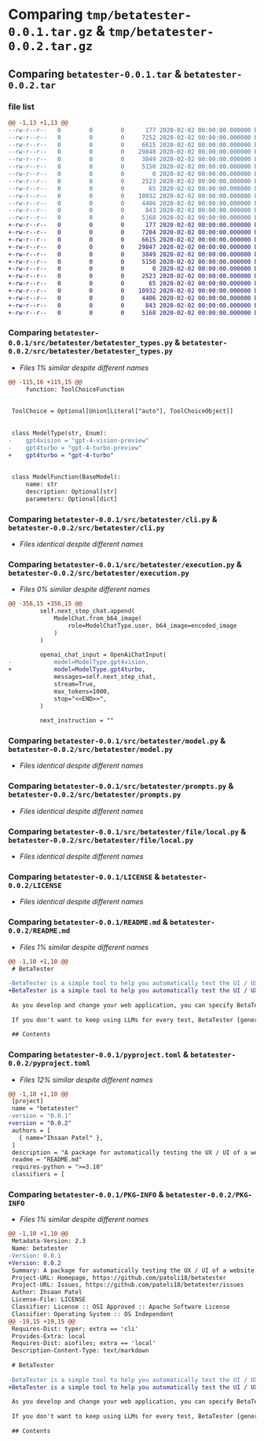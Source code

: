 # Comparing `tmp/betatester-0.0.1.tar.gz` & `tmp/betatester-0.0.2.tar.gz`

## Comparing `betatester-0.0.1.tar` & `betatester-0.0.2.tar`

### file list

```diff
@@ -1,13 +1,13 @@
--rw-r--r--   0        0        0      177 2020-02-02 00:00:00.000000 betatester-0.0.1/src/betatester/__init__.py
--rw-r--r--   0        0        0     7252 2020-02-02 00:00:00.000000 betatester-0.0.1/src/betatester/betatester_types.py
--rw-r--r--   0        0        0     6615 2020-02-02 00:00:00.000000 betatester-0.0.1/src/betatester/cli.py
--rw-r--r--   0        0        0    29848 2020-02-02 00:00:00.000000 betatester-0.0.1/src/betatester/execution.py
--rw-r--r--   0        0        0     3849 2020-02-02 00:00:00.000000 betatester-0.0.1/src/betatester/model.py
--rw-r--r--   0        0        0     5150 2020-02-02 00:00:00.000000 betatester-0.0.1/src/betatester/prompts.py
--rw-r--r--   0        0        0        0 2020-02-02 00:00:00.000000 betatester-0.0.1/src/betatester/file/__init__.py
--rw-r--r--   0        0        0     2523 2020-02-02 00:00:00.000000 betatester-0.0.1/src/betatester/file/local.py
--rw-r--r--   0        0        0       65 2020-02-02 00:00:00.000000 betatester-0.0.1/.gitignore
--rw-r--r--   0        0        0    10932 2020-02-02 00:00:00.000000 betatester-0.0.1/LICENSE
--rw-r--r--   0        0        0     4406 2020-02-02 00:00:00.000000 betatester-0.0.1/README.md
--rw-r--r--   0        0        0      843 2020-02-02 00:00:00.000000 betatester-0.0.1/pyproject.toml
--rw-r--r--   0        0        0     5168 2020-02-02 00:00:00.000000 betatester-0.0.1/PKG-INFO
+-rw-r--r--   0        0        0      177 2020-02-02 00:00:00.000000 betatester-0.0.2/src/betatester/__init__.py
+-rw-r--r--   0        0        0     7204 2020-02-02 00:00:00.000000 betatester-0.0.2/src/betatester/betatester_types.py
+-rw-r--r--   0        0        0     6615 2020-02-02 00:00:00.000000 betatester-0.0.2/src/betatester/cli.py
+-rw-r--r--   0        0        0    29847 2020-02-02 00:00:00.000000 betatester-0.0.2/src/betatester/execution.py
+-rw-r--r--   0        0        0     3849 2020-02-02 00:00:00.000000 betatester-0.0.2/src/betatester/model.py
+-rw-r--r--   0        0        0     5150 2020-02-02 00:00:00.000000 betatester-0.0.2/src/betatester/prompts.py
+-rw-r--r--   0        0        0        0 2020-02-02 00:00:00.000000 betatester-0.0.2/src/betatester/file/__init__.py
+-rw-r--r--   0        0        0     2523 2020-02-02 00:00:00.000000 betatester-0.0.2/src/betatester/file/local.py
+-rw-r--r--   0        0        0       65 2020-02-02 00:00:00.000000 betatester-0.0.2/.gitignore
+-rw-r--r--   0        0        0    10932 2020-02-02 00:00:00.000000 betatester-0.0.2/LICENSE
+-rw-r--r--   0        0        0     4406 2020-02-02 00:00:00.000000 betatester-0.0.2/README.md
+-rw-r--r--   0        0        0      843 2020-02-02 00:00:00.000000 betatester-0.0.2/pyproject.toml
+-rw-r--r--   0        0        0     5168 2020-02-02 00:00:00.000000 betatester-0.0.2/PKG-INFO
```

### Comparing `betatester-0.0.1/src/betatester/betatester_types.py` & `betatester-0.0.2/src/betatester/betatester_types.py`

 * *Files 1% similar despite different names*

```diff
@@ -115,16 +115,15 @@
     function: ToolChoiceFunction
 
 
 ToolChoice = Optional[Union[Literal["auto"], ToolChoiceObject]]
 
 
 class ModelType(str, Enum):
-    gpt4vision = "gpt-4-vision-preview"
-    gpt4turbo = "gpt-4-turbo-preview"
+    gpt4turbo = "gpt-4-turbo"
 
 
 class ModelFunction(BaseModel):
     name: str
     description: Optional[str]
     parameters: Optional[dict]
```

### Comparing `betatester-0.0.1/src/betatester/cli.py` & `betatester-0.0.2/src/betatester/cli.py`

 * *Files identical despite different names*

### Comparing `betatester-0.0.1/src/betatester/execution.py` & `betatester-0.0.2/src/betatester/execution.py`

 * *Files 0% similar despite different names*

```diff
@@ -356,15 +356,15 @@
         self.next_step_chat.append(
             ModelChat.from_b64_image(
                 role=ModelChatType.user, b64_image=encoded_image
             )
         )
 
         openai_chat_input = OpenAiChatInput(
-            model=ModelType.gpt4vision,
+            model=ModelType.gpt4turbo,
             messages=self.next_step_chat,
             stream=True,
             max_tokens=1000,
             stop="<<END>>",
         )
 
         next_instruction = ""
```

### Comparing `betatester-0.0.1/src/betatester/model.py` & `betatester-0.0.2/src/betatester/model.py`

 * *Files identical despite different names*

### Comparing `betatester-0.0.1/src/betatester/prompts.py` & `betatester-0.0.2/src/betatester/prompts.py`

 * *Files identical despite different names*

### Comparing `betatester-0.0.1/src/betatester/file/local.py` & `betatester-0.0.2/src/betatester/file/local.py`

 * *Files identical despite different names*

### Comparing `betatester-0.0.1/LICENSE` & `betatester-0.0.2/LICENSE`

 * *Files identical despite different names*

### Comparing `betatester-0.0.1/README.md` & `betatester-0.0.2/README.md`

 * *Files 1% similar despite different names*

```diff
@@ -1,10 +1,10 @@
 # BetaTester
 
-BetaTester is a simple tool to help you automatically test the UI / UX of your web application on different browsers and devices without having to right brittle front-end tests. It uses LLMs to plan and select actions and [Playwright](https://playwright.dev/) to execute those actions.
+BetaTester is a simple tool to help you automatically test the UI / UX of your web application on different browsers and devices without having to write brittle front-end tests. It uses LLMs to plan and select actions and [Playwright](https://playwright.dev/) to execute those actions.
 
 As you develop and change your web application, you can specify BetaTester to continuously test high level flows like "Sign up", "Login", "Add to cart", etc. Failures can indicate either a bug in the UI or potentially non-intuitive UX, which you can investigate further using the [application](#application) or the [Playwright trace](https://playwright.dev/python/docs/trace-viewer-intro) it automatically generates.
 
 If you don't want to keep using LLMs for every test, BetaTester [generates a scrape spec](#usage) from an LLM run that can be run deterministically.
 
 ## Contents
```

### Comparing `betatester-0.0.1/pyproject.toml` & `betatester-0.0.2/pyproject.toml`

 * *Files 12% similar despite different names*

```diff
@@ -1,10 +1,10 @@
 [project]
 name = "betatester"
-version = "0.0.1"
+version = "0.0.2"
 authors = [
   { name="Ihsaan Patel" },
 ]
 description = "A package for automatically testing the UX / UI of a website."
 readme = "README.md"
 requires-python = ">=3.10"
 classifiers = [
```

### Comparing `betatester-0.0.1/PKG-INFO` & `betatester-0.0.2/PKG-INFO`

 * *Files 1% similar despite different names*

```diff
@@ -1,10 +1,10 @@
 Metadata-Version: 2.3
 Name: betatester
-Version: 0.0.1
+Version: 0.0.2
 Summary: A package for automatically testing the UX / UI of a website.
 Project-URL: Homepage, https://github.com/pateli18/betatester
 Project-URL: Issues, https://github.com/pateli18/betatester/issues
 Author: Ihsaan Patel
 License-File: LICENSE
 Classifier: License :: OSI Approved :: Apache Software License
 Classifier: Operating System :: OS Independent
@@ -19,15 +19,15 @@
 Requires-Dist: typer; extra == 'cli'
 Provides-Extra: local
 Requires-Dist: aiofiles; extra == 'local'
 Description-Content-Type: text/markdown
 
 # BetaTester
 
-BetaTester is a simple tool to help you automatically test the UI / UX of your web application on different browsers and devices without having to right brittle front-end tests. It uses LLMs to plan and select actions and [Playwright](https://playwright.dev/) to execute those actions.
+BetaTester is a simple tool to help you automatically test the UI / UX of your web application on different browsers and devices without having to write brittle front-end tests. It uses LLMs to plan and select actions and [Playwright](https://playwright.dev/) to execute those actions.
 
 As you develop and change your web application, you can specify BetaTester to continuously test high level flows like "Sign up", "Login", "Add to cart", etc. Failures can indicate either a bug in the UI or potentially non-intuitive UX, which you can investigate further using the [application](#application) or the [Playwright trace](https://playwright.dev/python/docs/trace-viewer-intro) it automatically generates.
 
 If you don't want to keep using LLMs for every test, BetaTester [generates a scrape spec](#usage) from an LLM run that can be run deterministically.
 
 ## Contents
```

